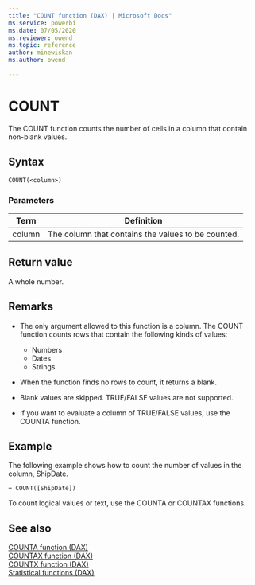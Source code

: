 ```yaml
---
title: "COUNT function (DAX) | Microsoft Docs"
ms.service: powerbi 
ms.date: 07/05/2020
ms.reviewer: owend
ms.topic: reference
author: minewiskan
ms.author: owend

---
```

# COUNT

The COUNT function counts the number of cells in a column that contain non-blank values.  
  
## Syntax  
  
```dax
COUNT(<column>)  
```
  
### Parameters  
  
|Term|Definition|  
|--------|--------------|  
|column|The column that contains the values to be counted.|  
  
## Return value

A whole number.  
  
## Remarks

- The only argument allowed to this function is a column. The COUNT function counts rows that contain the following kinds of values:  
  
  - Numbers  
  - Dates  
  - Strings
  
- When the function finds no rows to count, it returns a blank.

- Blank values are skipped. TRUE/FALSE values are not supported.

- If you want to evaluate a column of TRUE/FALSE values, use the COUNTA function.

## Example

The following example shows how to count the number of values in the column, ShipDate.  
  
```dax
= COUNT([ShipDate])  
```

To count logical values or text, use the COUNTA or COUNTAX functions.  
  
## See also  

[COUNTA function &#40;DAX&#41;](counta-function-dax.md)  
[COUNTAX function &#40;DAX&#41;](countax-function-dax.md)  
[COUNTX function &#40;DAX&#41;](countx-function-dax.md)  
[Statistical functions &#40;DAX&#41;](statistical-functions-dax.md)  
